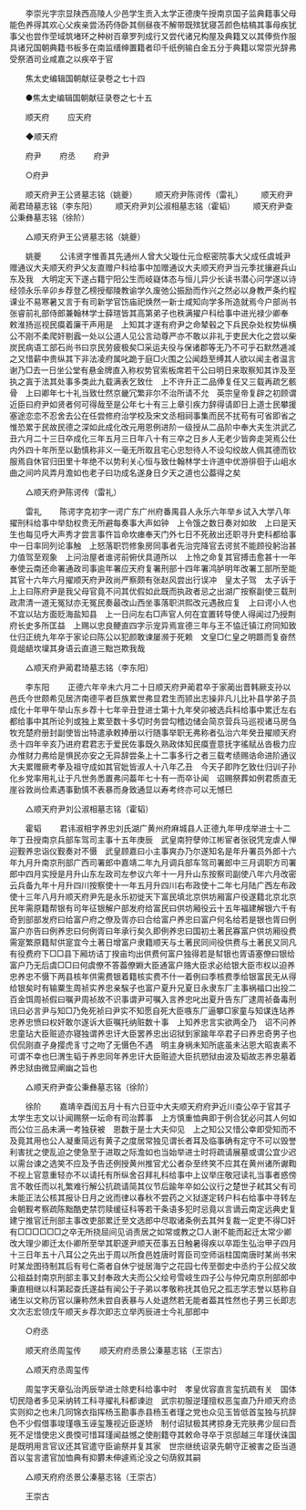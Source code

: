 <!-- { "loadSidebar": true } -->
　　李崇光字宗显陕西高陵人少邑学生贡入太学正德庚午授南京国子监典籍事父母能色养得其欢心父疾亲尝汤药侍卧其侧昼夜不解带既殡犹寝苫颜色枯槁其事母疾犹事父也尝作茔域筑堵环之种树百章罗列成行又尝代诸兄构屋及典籍又以其俸赀作服具诸兄国朝典籍书板多在南监缙绅置籍者印千纸例输白金五分于典籍以常崇光辞弗受祭酒司业咸嘉之以疾卒于官 

　　焦太史编辑国朝献征录卷之七十四 

　　●焦太史编辑国朝献征录卷之七十五 

　　顺天府 
　　应天府 

　　◆顺天府 

　　府尹 
　　府丞 
　　府尹 

　　○府尹 

　　顺天府尹王公贤墓志铭（姚夔） 
　　顺天府尹陈谔传（雷礼） 
　　顺天府尹蔺君琦墓志铭（李东阳） 
　　顺天府尹刘公淑相墓志铭（霍韬） 
　　顺天府尹查公秉彝墓志铭（徐阶） 

　　△顺天府尹王公贤墓志铭（姚夔） 

　　姚夔 
　　公讳贤字惟善其先通州人曾大父璇仕元佥枢密院事大父成任虞城尹赠通议大夫顺天府尹父友直赠户科给事中加赠通议大夫顺天府尹当元季扰攘避兵山东及我　大明定天下遂占籍宁阳公生而岐嶷体态与恒儿异少长读书潜心问学遂以诗经领永乐辛卯乡荐登乙榜授鄢陵教谕学久废弛公振励而作兴之然必以身教严条约程课业不易寒暑又言于有司新学官饬庙祀焕然一新士咸知向学多所造就焉今户部尚书张睿前礼部侍郎兼翰林学士薛瑄皆其高第弟子也秩满擢户科给事中进光禄少卿奉　敕淮扬巡视民瘼着廉干声用是　上知其才遂有府尹之命辇毂之下兵民杂处权势纵横公不刚不柔爬奸剔蠧一处以公道人见公言动尊严亦不敢以非礼于吏民大化之尝以柴炭民病语工部石尚书曰京民劳疲极矣□采运夫役与保诸郡等无乃不可乎石默然逓减之又惜薪中贵纵其下非法凌府属叱跪于庭□火围之公闻趋至缚其人欲以闻主者温言谢乃□去一日坐公堂有悬金牌直入称权势官索板席若干公曰明日来取察知其诈及至执之寘于法其处事多类此九载满表乞致仕　上不许升正二品俸复任又三载再疏乞骸骨　上曰卿年七十礼当致仕然京畿冗繁非尔不治所请不允　英宗皇帝复辟之初顾谓近臣曰府尹如贤者何可得哉至是公年七十有三上章引疾力辞得请即日上道士民攀援塞途恋恋不忍舍去公在任尝修府治学校及宋文丞相祠事集而民不扰苟有可省即省之惟恐累于民故民德之深如此成化改元用恩例进阶一级授从二品阶中奉大夫生洪武乙丑六月二十三日卒成化三年五月三日年八十有三卒之日乡人无老少皆奔走哭焉公仕内外四十年所至以勤慎称非义一毫无所取且宅心忠恕待人不设勾绞故人佩其德而钦服焉自休官归田里十年绝不以势利关心恒与致仕翰林学士许道中优游徘徊于山岨水曲之间吟风弄月澹如也老子曰功成名遂身日夕天之道也公葢得之矣 

　　△顺天府尹陈谔传（雷礼） 

　　雷礼 
　　陈谔字克初字一谔广东广州府番禺县人永乐六年举乡试入大学八年擢刑科给事中举劾权贵无所避每奏事大声如钟　上令饿之数日奏对如故　上曰是天生也每见呼大声秀才尝言事忤旨命坎瘗奉天门外七日不死赦出还职寻升吏科都给事中一日率同列论事触　上怒落职罚修象房同事者先治完降官去谔贫不能顾役躬治甚力值驾至观象　上问治屋者谁谔前俯伏具道所以　上怜之命复其官搏击愈甚十一年奉使云南还命署通政司事逾年署应天府复署刑部十四年署鸿胪明年改署工部所至能其官十六年六月擢顺天府尹政尚严察颇有张赵风尝出行误冲　皇太子驾　太子诉于　上上曰陈府尹是我父母官竟不问其优假如此既而执政者忌之出湖广按察副使三载刑政肃清一道无冤狱亦无冤民奏最改山西坐事落职洪熙改元遇赦应复　上曰谔小人也不宜以玷方面贬海盐知县　上一日问左右□声官人何在宜置转导使人得闻过乃授荆府长史多所匡益　上赐以忠良鲠直四字示宠异焉宣德三年与王不恊迁镇江府同知致仕归正统九年卒于家论曰陈公以犯颜敢谏屡濒于死赖　文皇□仁皇之明踬而复奋然竟龃龉坎壈其身语云直道三黜岂欺我哉 

　　△顺天府尹蔺君琦墓志铭（李东阳） 

　　李东阳 
　　正德六年辛未六月二十日顺天府尹蔺君卒于家蔺出晋韩厥支孙以邑氏今世颇希见居济南德平者巨族累世弗显君生而颕出志操非凡儿比补县学弟子员成化十年甲午举山东乡荐十七年辛丑登进士第十九年癸卯被选兵科给事中累迁左右都给事中其所论列或独上累至数十多切时务尝勾稽边储会简京营兵马巡视诸马房刍牧充楚府册封副使皆出特遣承敕捧册以行随事举职无弗称者弘治六年癸丑擢顺天府丞十四年辛亥乃进府君君志于爱民佐事既久熟政体知民瘼壹意抚字徭赋丛沓极力应办惟财力弗给是惧民亦安之无异辞尝条上十二事多行之者三载考绩赐诰命进阶通议大夫累赠厥考拳及祖守成如其官妣皆淑人十八年乙丑　今天子即阼乞致仕归训子孙化乡党率用礼让于凡世务悉置弗问葢年七十有一而卒讣闻　诏赐祭葬如例君质直无崖谷敦尚俭素遇事勤慎不表暴而身致通显以寿考终亦可以无憾巳 

　　△顺天府尹刘公淑相墓志铭（霍韬） 

　　霍韬 
　　君讳淑相字养忠刘氏湖广黄州府麻城县人正德九年甲戌举进士十二年丁丑授南京兵部车驾司主事十五年庚辰　武皇南狩孽帅江彬宦者张锐凭宠虐人惮迎觐养忠诣仪觐奏对不慑　武皇顾嘉曰小主事爽办乃尔遂知名是年升署员外郎十六年九月升南京刑部广西司署郎中嘉靖二年九月调兵部车驾司署郎中三月调职方司署郎中四月实授是月升山东左政司左参议六年十一月升山东按察司副使八年六月改密云兵备九年十月升四川按察使十一年五月升四川右布政使十二年七月陆广西左布政使十三年八月升顺天府尹先是永乐初徙天下富民填北京供坊厢富户役遂籍北京北京民年需原籍帮银有司年征银解户部发府给富民曰供坊厢役云十五年福建解银六千有奇到部部发府曰给富户府之僚及胥亦曰合给富户养忠曰富户何名给若是银也胥曰例富户亦告曰例养忠曰何例胥曰年承行矣久即例养忠曰国初土著民寡富户供坊厢役费需寔繁原籍幇供寔宜今土著日增富户隶籍顺天与土著民同间役供费与土著民又同凡有役费府下□□县下厢坊诘丁揆亩均出供费何富户独得若是幇银也胥语塞僚曰银给富户乃无后虞□□曰何虞僚不答葢僚婣大臣通富户赂大臣求必给银大臣市权以迫养忠养忠不慑下两县核年供需费银着籍核实费不什一着例曰季核费季给银富民无从得给银矣时有输粟生周祯实养忠亲騃子也富户夏升兄夏日永隶东厂主事祸福口出投二百金饵周祯假曰嘱尹周祯故不识事谓尹可嘱入言养忠叱出夏升告东厂逮周祯备毒刑讯曰必言尹与知□乃免死祯曰尹实不知愿自死大臣嗾东厂逼攀□家童与知谋连玷养忠养忠愤曰权奸敢尔遂诉大臣嘱托纳赃数十事　上知养忠言实欲两全乃　诏不问养忠童玷大臣赃迹亦寝独谓养忠讦大臣罢养忠出诏狱到家踰年卒君子曰养忠奇男子也侃侃刚直孑身撄虎豸寸之吻了无慑色不遇　明主身祸未知所底虽未沾恩大昭衷素不可谓不幸也巳渭生韬于养忠同年养忠讦大臣赃迹大臣抗愬狱由波及韬故志养忠墓着养忠狱由微显阐幽之旨也 

　　△顺天府尹查公秉彝墓志铭（徐阶） 

　　徐阶 
　　嘉靖辛酉闰五月十有六日亚中大夫顺天府府尹近川查公卒于官其子太学生志文以讣闻赐祭一坛命有司治葬事　上方慎重恤典即于例合犹必问其人何如而公位三品未满一考独获被　恩数于是士大夫仰见　上之知公又惜公幸即受知而不及竟其用也公人凝重简远有黄子之度居常独见谓长者耳及临事确有定守不可以毁誉利害扰之使乱迫之使急至于进取之际澹如也当始举进士时将疏请展墓或谓公宜少迟以需台谏之选笑不应及予告还例授黄州推官尤公者杂至终笑不应其在黄州诸所谳鞫不视上官意重轻亦不以请托有所纵舍召拜礼科给事中上议举庄敬冠读礼当事者惑傍言不敢任而以礼繁难行解公抗疏请简其仪节后踰年卒如公议行之楚世子弒其父有司未能正法公核其报讣日月之讹而律以春秋不尝药之义狱遂定转户科右给事中寻转左会朝觐考察疏陈黜酷吏禁罚赎缓征科等若干条语多犯时忌竟以言谪云南定远典史复建宁推官迁刑部主事改吏部累迁至文选郎中尽取诸条例去其舛复裁一定吏不得□奸有□□□□□□之卒无所挠屈间见诮责居之如常或教之□人谢不能而起迁太常少卿改大理少卿迁太仆卿所至举其职遂尹顺天莅事五日触暑得疾以卒距生弘治甲子四月十三日年五十八耳公之先出于周以所食邑姓唐时胥臣司空师诣柱国南唐时某尚书宋时某龙图待制其后有号仁斋者自休宁徙居海宁之花园七传至御史中丞约于公叔父故公祖益封南京刑部主事又封奉政大夫而公父绘号雪岐生四子公与仲兄南京刑部郎中秉直相继以科第起查氏遂益有闻公于子弟以孝敬称抚其伯兄之孤志学志誉以慈称自诸生以文称历官以廉称然未尝自表暴与人处退然若无能者葢其性然也子男三长即志文次志宏领戊午顺天乡荐次即志立举丙辰进士今礼部郎中 

　　○府丞 

　　顺天府丞周玺传 
　　顺天府府丞景公溱墓志铭（王崇古） 

　　△顺天府丞周玺传 

　　周玺字天章弘治丙辰举进士除吏科给事中时　孝皇优容直言玺抗疏有关　国体切民隐者多见采纳转工科寻擢礼科都谏迨　武宗初服逆瑾擅权恶玺直乃升顺天府丞实则抑之也未几同锦衣指挥杨玉勘事赤县杨玉者瑾之党也众见玉皆低首玺独与抗辞色不少假借事竣瑾嗾玉诬玺篾视近臣遂矫　制付诏狱极其拷掠身无完肤弗少屈曰吾死不足惜使忠义畏愞可惜耳瑾闻益憾之使削籍夺其敕命寻卒于京邸越三年瑾伏诛国是既明用言官议还其官遣守臣谕祭并复其家　世宗继统诏录先朝守正被害之臣当道首以玺言遣官加恤典有抑欝未伸遽焉沦没之句荫叙其嗣 

　　△顺天府府丞景公溱墓志铭（王崇古） 

　　王崇古 
